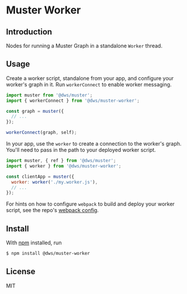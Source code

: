 # Muster Worker

## Introduction 

Nodes for running a Muster Graph in a standalone `Worker` thread.

## Usage

Create a worker script, standalone from your app, and configure your worker's graph in it. Run `workerConnect` to enable worker messaging.

```javascript
import muster from '@dws/muster';
import { workerConnect } from '@dws/muster-worker';

const graph = muster({
  // ...
});

workerConnect(graph, self);
```

In your app, use the `worker` to create a connection to the worker's graph. You'll need to pass in the path to your deployed worker script.

```javascript
import muster, { ref } from '@dws/muster';
import { worker } from '@dws/muster-worker';

const clientApp = muster({
  worker: worker('./my.worker.js'),
  // ...
});
```

For hints on how to configure `webpack` to build and deploy your worker script, see the repo's [webpack config](webpack.config.js).

## Install

With [npm](https://npmjs.org/) installed, run

```bash
$ npm install @dws/muster-worker
```

## License

MIT
